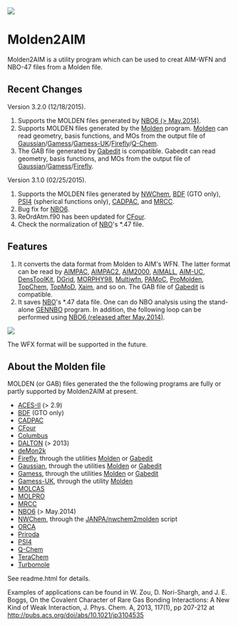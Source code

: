 <img src="https://raw.githubusercontent.com/zorkzou/Molden2AIM/master/m2a-logo.png" />

# Molden2AIM
Molden2AIM is a utility program which can be used to creat AIM-WFN and NBO-47 files from a Molden file.

## Recent Changes
Version 3.2.0 (12/18/2015).

1. Supports the MOLDEN files generated by [NBO6 (> May.2014)](http://nbo6.chem.wisc.edu/).
2. Supports MOLDEN files generated by the [Molden](http://www.cmbi.ru.nl/molden/) program. [Molden](http://www.cmbi.ru.nl/molden/) can read geometry, basis functions, and MOs from the output file of [Gaussian](http://www.gaussian.com/)/[Gamess](http://www.msg.chem.iastate.edu/gamess/)/[Gamess-UK](http://www.cfs.dl.ac.uk/)/[Firefly](http://classic.chem.msu.su/gran/gamess/)/[Q-Chem](http://www.q-chem.com/).
3. The GAB file generated by [Gabedit](http://gabedit.sourceforge.net/) is compatible. Gabedit can read geometry, basis functions, and MOs from the output file of [Gaussian](http://www.gaussian.com/)/[Gamess](http://www.msg.chem.iastate.edu/gamess/)/[Firefly](http://classic.chem.msu.su/gran/gamess/).

Version 3.1.0 (02/25/2015).

1. Supports the MOLDEN files generated by [NWChem](http://www.nwchem-sw.org/), [BDF](http://www.chem.pku.edu.cn/page/ITCC/research/lwj/BDF.htm) (GTO only), [PSI4](http://www.psicode.org/) (spherical functions only), [CADPAC](http://www-theor.ch.cam.ac.uk/software/cadpac.html), and [MRCC](http://www.mrcc.hu/).
2. Bug fix for [NBO6](http://nbo6.chem.wisc.edu/).
3. ReOrdAtm.f90 has been updated for [CFour](http://www.cfour.de/).
4. Check the normalization of [NBO](http://nbo6.chem.wisc.edu/)'s *.47 file.

## Features

1. It converts the data format from Molden to AIM's WFN. The latter format can be read by [AIMPAC](http://www.chemistry.mcmaster.ca/aimpac/imagemap/imagemap.htm), [AIMPAC2](http://www.beaconresearch.org/AIMPAC2/index.html), [AIM2000](http://www.aim2000.de/), [AIMALL](http://aim.tkgristmill.com/), [AIM-UC](http://alfa.facyt.uc.edu.ve/quimicomp/), [DensToolKit](https://sites.google.com/site/jmsolanoalt/software/denstoolkit), [DGrid](http://www.cpfs.mpg.de/~kohout/dgrid.html), [MORPHY98](http://morphy.mib.man.ac.uk/), [Multiwfn](http://multiwfn.codeplex.com/), [PAMoC](http://www.istm.cnr.it/~barz/pamoc/), [ProMolden](http://azufre.quimica.uniovi.es/d-DensEl/), [TopChem](http://www.lct.jussieu.fr/pagesperso/pilme/topchempage.html), [TopMoD](http://www.lct.jussieu.fr/pagesperso/silvi/topmod.html), [Xaim](http://www.quimica.urv.es/XAIM/), and so on. The GAB file of [Gabedit](http://gabedit.sourceforge.net/) is compatible.
2. It saves [NBO](http://nbo6.chem.wisc.edu/)'s *.47 data file. One can do NBO analysis using the stand-alone [GENNBO](http://nbo6.chem.wisc.edu/) program. In addition, the following loop can be performed using [NBO6 (released after May.2014)](http://nbo6.chem.wisc.edu/).

<img src="https://raw.githubusercontent.com/zorkzou/Molden2AIM/master/m2a-loop.png" />

The WFX format will be supported in the future.

## About the Molden file

MOLDEN (or GAB) files generated the the following programs are fully or partly supported by Molden2AIM at present.

* [ACES-II](http://www.qtp.ufl.edu/ACES/) (> 2.9)
* [BDF](http://www.chem.pku.edu.cn/page/ITCC/research/lwj/BDF.htm) (GTO only)
* [CADPAC](http://www-theor.ch.cam.ac.uk/software/cadpac.html)
* [CFour](http://www.cfour.de/)
* [Columbus](http://www.univie.ac.at/columbus/)
* [DALTON](http://daltonprogram.org/) (> 2013)
* [deMon2k](http://www.demon-software.com/public_html/)
* [Firefly](http://classic.chem.msu.su/gran/gamess/), through the utilities [Molden](http://www.cmbi.ru.nl/molden/) or [Gabedit](http://gabedit.sourceforge.net/)
* [Gaussian](http://www.gaussian.com/), through the utilities [Molden](http://www.cmbi.ru.nl/molden/) or [Gabedit](http://gabedit.sourceforge.net/)
* [Gamess](http://www.msg.chem.iastate.edu/gamess/), through the utilities [Molden](http://www.cmbi.ru.nl/molden/) or [Gabedit](http://gabedit.sourceforge.net/)
* [Gamess-UK](http://www.cfs.dl.ac.uk/), through the utility [Molden](http://www.cmbi.ru.nl/molden/)
* [MOLCAS](http://www.teokem.lu.se/molcas/)
* [MOLPRO](http://www.molpro.net/)
* [MRCC](http://www.mrcc.hu/)
* [NBO6](http://nbo6.chem.wisc.edu/) (> May.2014)
* [NWChem](http://www.nwchem-sw.org/), through the [JANPA/nwchem2molden](http://janpa.sourceforge.net/) script
* [ORCA](https://orcaforum.cec.mpg.de/)
* [Priroda](http://wt.knc.ru/wiki/index.php/Priroda_Documentation)
* [PSI4](http://www.psicode.org/)
* [Q-Chem](http://www.q-chem.com/)
* [TeraChem](http://www.petachem.com/)
* [Turbomole](http://www.turbomole.com/)

See readme.html for details.

Examples of applications can be found in W. Zou, D. Nori-Shargh, and J. E. Boggs, On the Covalent Character of Rare Gas Bonding Interactions: A New Kind of Weak Interaction, J. Phys. Chem. A, 2013, 117(1), pp 207-212 at http://pubs.acs.org/doi/abs/10.1021/jp3104535
